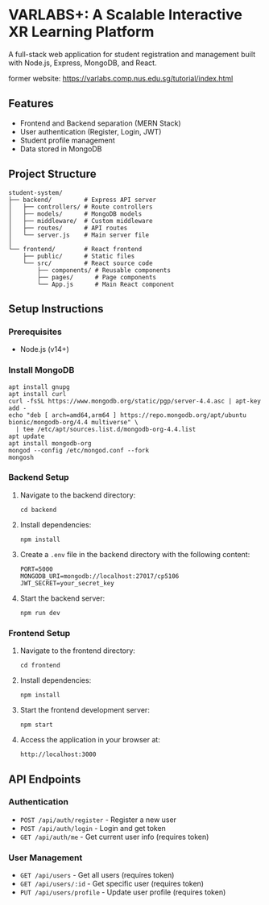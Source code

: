 # VARLABS+: A Scalable Interactive XR Learning Platform

A full-stack web application for student registration and management built with Node.js, Express, MongoDB, and React.

former website: https://varlabs.comp.nus.edu.sg/tutorial/index.html
## Features

- Frontend and Backend separation (MERN Stack)
- User authentication (Register, Login, JWT)
- Student profile management
- Data stored in MongoDB

## Project Structure

```
student-system/
├── backend/         # Express API server
│   ├── controllers/ # Route controllers
│   ├── models/      # MongoDB models
│   ├── middleware/  # Custom middleware
│   ├── routes/      # API routes
│   └── server.js    # Main server file
│
└── frontend/        # React frontend
    ├── public/      # Static files
    └── src/         # React source code
        ├── components/ # Reusable components
        ├── pages/      # Page components
        └── App.js      # Main React component
```

## Setup Instructions

### Prerequisites

- Node.js (v14+)

### Install MongoDB

```
apt install gnupg  
apt install curl  
curl -fsSL https://www.mongodb.org/static/pgp/server-4.4.asc | apt-key add -  
echo "deb [ arch=amd64,arm64 ] https://repo.mongodb.org/apt/ubuntu bionic/mongodb-org/4.4 multiverse" \
  | tee /etc/apt/sources.list.d/mongodb-org-4.4.list  
apt update  
apt install mongodb-org  
mongod --config /etc/mongod.conf --fork  
mongosh  
```

### Backend Setup

1. Navigate to the backend directory:
   ```
   cd backend
   ```

2. Install dependencies:
   ```
   npm install
   ```

3. Create a `.env` file in the backend directory with the following content:
   ```
   PORT=5000
   MONGODB_URI=mongodb://localhost:27017/cp5106
   JWT_SECRET=your_secret_key
   ```

4. Start the backend server:
   ```
   npm run dev
   ```

### Frontend Setup

1. Navigate to the frontend directory:
   ```
   cd frontend
   ```

2. Install dependencies:
   ```
   npm install
   ```

3. Start the frontend development server:
   ```
   npm start
   ```

4. Access the application in your browser at:
   ```
   http://localhost:3000
   ```

## API Endpoints

### Authentication

- `POST /api/auth/register` - Register a new user
- `POST /api/auth/login` - Login and get token
- `GET /api/auth/me` - Get current user info (requires token)

### User Management

- `GET /api/users` - Get all users (requires token)
- `GET /api/users/:id` - Get specific user (requires token)
- `PUT /api/users/profile` - Update user profile (requires token) 